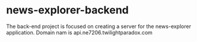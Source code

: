 # news-explorer-backend

The back-end project is focused on creating a server for the news-explorer application.
Domain nam is api.ne7206.twilightparadox.com
